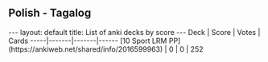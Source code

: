 <h2>Polish  -  Tagalog</h2>
---
layout: default
title: List of anki decks by score
---
Deck | Score | Votes | Cards
-----|-------|-------|------
[10 Sport LRM PP](https://ankiweb.net/shared/info/2016599963) | 0 | 0 | 252
